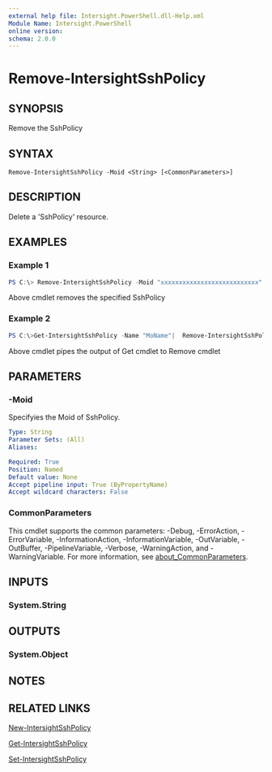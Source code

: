 ```yaml
---
external help file: Intersight.PowerShell.dll-Help.xml
Module Name: Intersight.PowerShell
online version:
schema: 2.0.0
---
```


# Remove-IntersightSshPolicy

## SYNOPSIS
Remove the SshPolicy

## SYNTAX

```
Remove-IntersightSshPolicy -Moid <String> [<CommonParameters>]
```

## DESCRIPTION
Delete a &apos;SshPolicy&apos; resource.

## EXAMPLES

### Example 1
```powershell
PS C:\> Remove-IntersightSshPolicy -Moid "xxxxxxxxxxxxxxxxxxxxxxxxxxx"
```
Above cmdlet removes the specified SshPolicy 

### Example 2
```powershell
PS C:\>Get-IntersightSshPolicy -Name "MoName"|  Remove-IntersightSshPolicy
```
Above cmdlet pipes the output of Get cmdlet to Remove cmdlet

## PARAMETERS

### -Moid
Specifyies the Moid of SshPolicy.

```yaml
Type: String
Parameter Sets: (All)
Aliases:

Required: True
Position: Named
Default value: None
Accept pipeline input: True (ByPropertyName)
Accept wildcard characters: False
```

### CommonParameters
This cmdlet supports the common parameters: -Debug, -ErrorAction, -ErrorVariable, -InformationAction, -InformationVariable, -OutVariable, -OutBuffer, -PipelineVariable, -Verbose, -WarningAction, and -WarningVariable. For more information, see [about_CommonParameters](http://go.microsoft.com/fwlink/?LinkID=113216).

## INPUTS

### System.String

## OUTPUTS

### System.Object
## NOTES

## RELATED LINKS

[New-IntersightSshPolicy](./New-IntersightSshPolicy.md)

[Get-IntersightSshPolicy](./Get-IntersightSshPolicy.md)

[Set-IntersightSshPolicy](./Set-IntersightSshPolicy.md)

